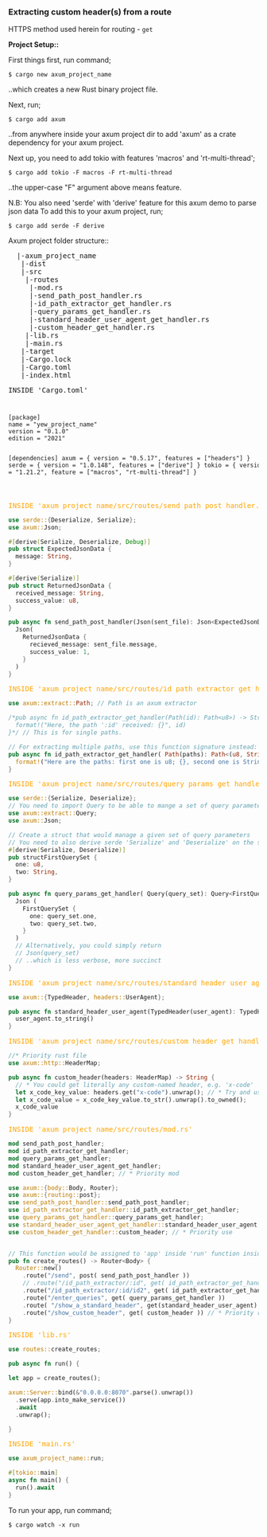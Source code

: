 ### Extracting custom header(s) from a route

HTTPS method used herein for routing - `get`

<b>Project Setup::</b>

First things first, run command;

```
$ cargo new axum_project_name
```

..which creates a new Rust binary project file.

Next, run;

```
$ cargo add axum
```

..from anywhere inside your axum project dir to add 'axum' as a crate dependency for your axum project.

Next up, you need to add tokio with features 'macros' and 'rt-multi-thread';

```
$ cargo add tokio -F macros -F rt-multi-thread
```

..the upper-case "F" argument above means feature.

N.B: You also need 'serde' with 'derive' feature for this axum demo to parse json data
To add this to your axum project, run;

```
$ cargo add serde -F derive
```

Axum project folder structure::

<pre>
  |-axum_project_name
   |-dist
   |-src
    |-routes
     |-mod.rs
     |-send_path_post_handler.rs
     |-id_path_extractor_get_handler.rs
     |-query_params_get_handler.rs
     |-standard_header_user_agent_get_handler.rs
     |-custom_header_get_handler.rs
    |-lib.rs
    |-main.rs
   |-target
   |-Cargo.lock
   |-Cargo.toml
   |-index.html
</pre>

  <pre>INSIDE 'Cargo.toml'</pre>

<code>
<pre>
[package]
name = "yew_project_name"
version = "0.1.0"
edition = "2021"
  
[dependencies]
axum = { version = "0.5.17", features = ["headers"] }
serde = { version = "1.0.148", features = ["derive"] }
tokio = { version = "1.21.2", feature = ["macros", "rt-multi-thread"] }
</pre>
</code>

  <pre  style="color:orange;">INSIDE 'axum_project_name/src/routes/send_path_post_handler.rs'</pre>

```rust
use serde::{Deserialize, Serialize};
use axum::Json;

#[derive(Serialize, Deserialize, Debug)]
pub struct ExpectedJsonData {
  message: String,
}

#[derive(Serialize)]
pub struct ReturnedJsonData {
  received_message: String,
  success_value: u8,
}

pub async fn send_path_post_handler(Json(sent_file): Json<ExpectedJsonData>) -> Json<ReturnedJsonData> {
  Json(
    ReturnedJsonData {
      recieved_message: sent_file.message,
      success_value: 1,
    }
  )
}
```

  <pre style="color:orange;">INSIDE 'axum_project_name/src/routes/id_path_extractor_get_handler.rs'</pre>

```rust
use axum::extract::Path; // Path is an axum extractor

/*pub async fn id_path_extractor_get_handler(Path(id): Path<u8>) -> String {
  format!("Here, the path ':id' received: {}", id)
}*/ // This is for single paths.

// For extracting multiple paths, use this function signature instead:
pub async fn id_path_extractor_get_handler( Path(paths): Path<(u8, String)> ) -> String {
  format!("Here are the paths: first one is u8; {}, second one is String; {}")
}
```

  <pre style="color:orange;">INSIDE 'axum_project_name/src/routes/query_params_get_handler.rs'</pre>

```rust
use serde::{Serialize, Deserialize};
// You need to import Query to be able to mange a set of query parameters
use axum::extract::Query;
use axum::Json;

// Create a struct that would manage a given set of query parameters
// You need to also derive serde 'Serialize' and 'Deserialize' on the struct
#[derive(Serialize, Deserialize)]
pub structFirstQuerySet {
  one: u8,
  two: String,
}

pub async fn query_params_get_handler( Query(query_set): Query<FirstQuerySet> ) -> Json<FirstQuerySet> {
  Json (
    FirstQuerySet {
      one: query_set.one,
      two: query_set.two,
    }
  )
  // Alternatively, you could simply return
  // Json(query_set)
  // ..which is less verbose, more succinct
}
```

  <pre style="color:orange;">INSIDE 'axum_project_name/src/routes/standard_header_user_agent_get_handler.rs'</pre>

```rust
use axum::{TypedHeader, headers::UserAgent};

pub async fn standard_header_user_agent(TypedHeader(user_agent): TypedHeader<UserAgent>) -> String {
  user_agent.to_string()
}
```

  <pre style="color:orange;">INSIDE 'axum_project_name/src/routes/custom_header_get_handler.rs'</pre>

```rust
//* Priority rust file
use axum::http::HeaderMap;

pub async fn custom_header(headers: HeaderMap) -> String {
  // * You could get literally any custom-named header, e.g. 'x-code'
  let x_code_key_value: headers.get("x-code").unwrap(); // * Try and use better error handling
  let x_code_value = x_code_key_value.to_str().unwrap().to_owned();
  x_code_value
}
```

  <pre style="color:orange;">INSIDE 'axum_project_name/src/routes/mod.rs'</pre>

```rust
mod send_path_post_handler;
mod id_path_extractor_get_handler;
mod query_params_get_handler;
mod standard_header_user_agent_get_handler;
mod custom_header_get_handler; // * Priority mod

use axum::{body::Body, Router};
use axum::{routing::post};
use send_path_post_handler::send_path_post_handler;
use id_path_extractor_get_handler::id_path_extractor_get_handler;
use query_params_get_handler::query_params_get_handler;
use standard_header_user_agent_get_handler::standard_header_user_agent;
use custom_header_get_handler::custom_header; // * Priority use


// This function would be assigned to 'app' inside 'run' function inside 'lib.rs'
pub fn create_routes() -> Router<Body> {
  Router::new()
    .route("/send", post( send_path_post_handler ))
    // .route("/id_path_extractor/:id", get( id_path_extractor_get_handler )) // for single path
    .route("/id_path_extractor/:id/id2", get( id_path_extractor_get_handler )) // for multiple paths
    .route("/enter_queries", get( query_params_get_handler ))
    .route( "/show_a_standard_header", get(standard_header_user_agent) )
    .route("/show_custom_header", get( custom_header )) // * Priority route
}
```

  <pre style="color:orange;">INSIDE 'lib.rs'</pre>

```rust
use routes::create_routes;

pub async fn run() {

let app = create_routes();

axum::Server::bind(&"0.0.0.0:8070".parse().unwrap())
  .serve(app.into_make_service())
  .await
  .unwrap();

}
```

  <pre style="color:orange;">INSIDE 'main.rs'</pre>

```rust
use axum_project_name::run;

#[tokio::main]
async fn main() {
  run().await
}
```

To run your app, run command;

```
$ cargo watch -x run
```

